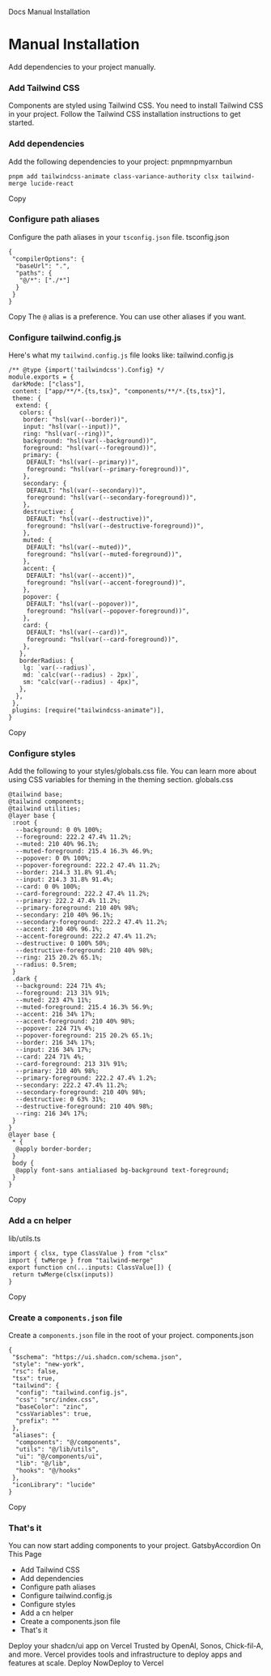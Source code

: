 Docs
Manual Installation
# Manual Installation
Add dependencies to your project manually.
### Add Tailwind CSS
Components are styled using Tailwind CSS. You need to install Tailwind CSS in your project.
Follow the Tailwind CSS installation instructions to get started.
### Add dependencies
Add the following dependencies to your project:
pnpmnpmyarnbun
```
pnpm add tailwindcss-animate class-variance-authority clsx tailwind-merge lucide-react

```

Copy
### Configure path aliases
Configure the path aliases in your `tsconfig.json` file.
tsconfig.json
```
{
 "compilerOptions": {
  "baseUrl": ".",
  "paths": {
   "@/*": ["./*"]
  }
 }
}
```
Copy
The `@` alias is a preference. You can use other aliases if you want.
### Configure tailwind.config.js
Here's what my `tailwind.config.js` file looks like:
tailwind.config.js
```
/** @type {import('tailwindcss').Config} */
module.exports = {
 darkMode: ["class"],
 content: ["app/**/*.{ts,tsx}", "components/**/*.{ts,tsx}"],
 theme: {
  extend: {
   colors: {
    border: "hsl(var(--border))",
    input: "hsl(var(--input))",
    ring: "hsl(var(--ring))",
    background: "hsl(var(--background))",
    foreground: "hsl(var(--foreground))",
    primary: {
     DEFAULT: "hsl(var(--primary))",
     foreground: "hsl(var(--primary-foreground))",
    },
    secondary: {
     DEFAULT: "hsl(var(--secondary))",
     foreground: "hsl(var(--secondary-foreground))",
    },
    destructive: {
     DEFAULT: "hsl(var(--destructive))",
     foreground: "hsl(var(--destructive-foreground))",
    },
    muted: {
     DEFAULT: "hsl(var(--muted))",
     foreground: "hsl(var(--muted-foreground))",
    },
    accent: {
     DEFAULT: "hsl(var(--accent))",
     foreground: "hsl(var(--accent-foreground))",
    },
    popover: {
     DEFAULT: "hsl(var(--popover))",
     foreground: "hsl(var(--popover-foreground))",
    },
    card: {
     DEFAULT: "hsl(var(--card))",
     foreground: "hsl(var(--card-foreground))",
    },
   },
   borderRadius: {
    lg: `var(--radius)`,
    md: `calc(var(--radius) - 2px)`,
    sm: "calc(var(--radius) - 4px)",
   },
  },
 },
 plugins: [require("tailwindcss-animate")],
}
```
Copy
### Configure styles
Add the following to your styles/globals.css file. You can learn more about using CSS variables for theming in the theming section.
globals.css
```
@tailwind base;
@tailwind components;
@tailwind utilities;
@layer base {
 :root {
  --background: 0 0% 100%;
  --foreground: 222.2 47.4% 11.2%;
  --muted: 210 40% 96.1%;
  --muted-foreground: 215.4 16.3% 46.9%;
  --popover: 0 0% 100%;
  --popover-foreground: 222.2 47.4% 11.2%;
  --border: 214.3 31.8% 91.4%;
  --input: 214.3 31.8% 91.4%;
  --card: 0 0% 100%;
  --card-foreground: 222.2 47.4% 11.2%;
  --primary: 222.2 47.4% 11.2%;
  --primary-foreground: 210 40% 98%;
  --secondary: 210 40% 96.1%;
  --secondary-foreground: 222.2 47.4% 11.2%;
  --accent: 210 40% 96.1%;
  --accent-foreground: 222.2 47.4% 11.2%;
  --destructive: 0 100% 50%;
  --destructive-foreground: 210 40% 98%;
  --ring: 215 20.2% 65.1%;
  --radius: 0.5rem;
 }
 .dark {
  --background: 224 71% 4%;
  --foreground: 213 31% 91%;
  --muted: 223 47% 11%;
  --muted-foreground: 215.4 16.3% 56.9%;
  --accent: 216 34% 17%;
  --accent-foreground: 210 40% 98%;
  --popover: 224 71% 4%;
  --popover-foreground: 215 20.2% 65.1%;
  --border: 216 34% 17%;
  --input: 216 34% 17%;
  --card: 224 71% 4%;
  --card-foreground: 213 31% 91%;
  --primary: 210 40% 98%;
  --primary-foreground: 222.2 47.4% 1.2%;
  --secondary: 222.2 47.4% 11.2%;
  --secondary-foreground: 210 40% 98%;
  --destructive: 0 63% 31%;
  --destructive-foreground: 210 40% 98%;
  --ring: 216 34% 17%;
 }
}
@layer base {
 * {
  @apply border-border;
 }
 body {
  @apply font-sans antialiased bg-background text-foreground;
 }
}
```
Copy
### Add a cn helper
lib/utils.ts
```
import { clsx, type ClassValue } from "clsx"
import { twMerge } from "tailwind-merge"
export function cn(...inputs: ClassValue[]) {
 return twMerge(clsx(inputs))
}
```
Copy
### Create a `components.json` file
Create a `components.json` file in the root of your project.
components.json
```
{
 "$schema": "https://ui.shadcn.com/schema.json",
 "style": "new-york",
 "rsc": false,
 "tsx": true,
 "tailwind": {
  "config": "tailwind.config.js",
  "css": "src/index.css",
  "baseColor": "zinc",
  "cssVariables": true,
  "prefix": ""
 },
 "aliases": {
  "components": "@/components",
  "utils": "@/lib/utils",
  "ui": "@/components/ui",
  "lib": "@/lib",
  "hooks": "@/hooks"
 },
 "iconLibrary": "lucide"
}
```
Copy
### That's it
You can now start adding components to your project.
GatsbyAccordion
On This Page
  * Add Tailwind CSS
  * Add dependencies
  * Configure path aliases
  * Configure tailwind.config.js
  * Configure styles
  * Add a cn helper
  * Create a components.json file
  * That's it


Deploy your shadcn/ui app on Vercel
Trusted by OpenAI, Sonos, Chick-fil-A, and more.
Vercel provides tools and infrastructure to deploy apps and features at scale.
Deploy NowDeploy to Vercel
